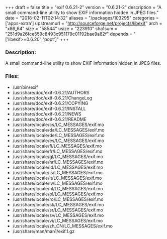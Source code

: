 +++
draft = false
title = "exif 0.6.21-2"
version = "0.6.21-2"
description = "A small command-line utility to show EXIF information hidden in JPEG files."
date = "2018-02-11T02:14:32"
aliases = "/packages/103295"
categories = ['apps-extra']
upstreamurl = "http://sourceforge.net/projects/libexif"
arch = "x86_64"
size = "58544"
usize = "223910"
sha1sum = "251d9a26fce559c8493c951179c01192bae9a82f"
depends = "['libexif>=0.6.20', 'popt']"
+++
### Description: 
A small command-line utility to show EXIF information hidden in JPEG files.

### Files: 
* /usr/bin/exif
* /usr/share/doc/exif-0.6.21/AUTHORS
* /usr/share/doc/exif-0.6.21/ChangeLog
* /usr/share/doc/exif-0.6.21/COPYING
* /usr/share/doc/exif-0.6.21/INSTALL
* /usr/share/doc/exif-0.6.21/NEWS
* /usr/share/doc/exif-0.6.21/README
* /usr/share/locale/cs/LC_MESSAGES/exif.mo
* /usr/share/locale/da/LC_MESSAGES/exif.mo
* /usr/share/locale/de/LC_MESSAGES/exif.mo
* /usr/share/locale/es/LC_MESSAGES/exif.mo
* /usr/share/locale/fi/LC_MESSAGES/exif.mo
* /usr/share/locale/fr/LC_MESSAGES/exif.mo
* /usr/share/locale/gl/LC_MESSAGES/exif.mo
* /usr/share/locale/hr/LC_MESSAGES/exif.mo
* /usr/share/locale/id/LC_MESSAGES/exif.mo
* /usr/share/locale/is/LC_MESSAGES/exif.mo
* /usr/share/locale/it/LC_MESSAGES/exif.mo
* /usr/share/locale/lv/LC_MESSAGES/exif.mo
* /usr/share/locale/nl/LC_MESSAGES/exif.mo
* /usr/share/locale/pl/LC_MESSAGES/exif.mo
* /usr/share/locale/ro/LC_MESSAGES/exif.mo
* /usr/share/locale/sk/LC_MESSAGES/exif.mo
* /usr/share/locale/sr/LC_MESSAGES/exif.mo
* /usr/share/locale/sv/LC_MESSAGES/exif.mo
* /usr/share/locale/vi/LC_MESSAGES/exif.mo
* /usr/share/locale/zh_CN/LC_MESSAGES/exif.mo
* /usr/share/man/man1/exif.1.gz
